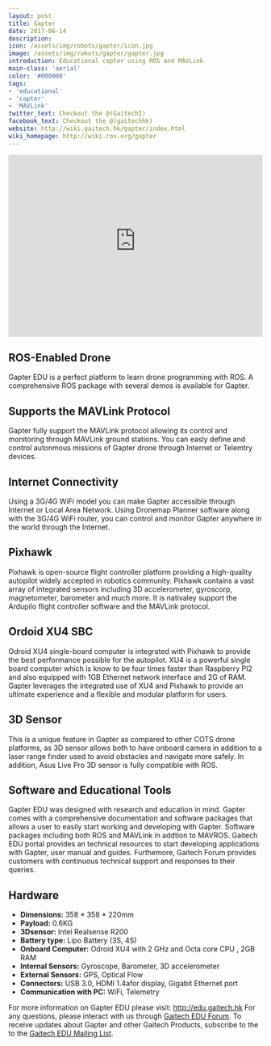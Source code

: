```yaml
---
layout: post
title: Gapter
date: 2017-06-14
description:
icon: /assets/img/robots/gapter/icon.jpg
image: /assets/img/robots/gapter/gapter.jpg
introduction: Educational copter using ROS and MAVLink
main-class: 'aerial'
color: '#000000'
tags:
- 'educational'
- 'copter'
- 'MAVLink'
twitter_text: Checkout the @(GaitechI)
facebook_text: Checkout the @(gaitechhk)
website: http://wiki.gaitech.hk/gapter/index.html
wiki_homepage: http://wiki.ros.org/gapter
---
```



<iframe width="100%" height="360" src="https://www.youtube-nocookie.com/embed/yvDDQqJrYdw?rel=0" frameborder="0" allowfullscreen></iframe>

## ROS-Enabled Drone

Gapter EDU is a perfect platform to learn drone programming with ROS. A comprehensive ROS package with several demos is available for Gapter.

## Supports the MAVLink Protocol

Gapter fully support the MAVLink protocol allowing its control and monitoring through MAVLink ground stations. You can easly define and control autonmous missions of Gapter drone through Internet or Telemtry devices.

## Internet Connectivity

Using a 3G/4G WiFi model you can make Gapter accessible through Internet or Local Area Network. Using Dronemap Planner software along with the 3G/4G WiFi router, you can control and monitor Gapter anywhere in the world through the Internet.

## Pixhawk

Pixhawk is open-source flight controller platform providing a high-quality autopilot widely accepted in robotics community. Pixhawk contains a vast array of integrated sensors including 3D accelerometer, gyroscorp, magnetometer, barometer and much more. It is nativaley support the Ardupilo flight controller software and the MAVLink protocol.

## Ordoid XU4 SBC

Odroid XU4 single-board computer is integrated with Pixhawk to provide the best performance possible for the autopilot. XU4 is a powerful single board computer which is know to be four times faster than Raspberry PI2 and also equipped with 1GB Ethernet network interface and 2G of RAM. Gapter leverages the integrated use of XU4 and Pixhawk to provide an ultimate experience and a flexible and modular platform for users. 

## 3D Sensor 

This is a unique feature in Gapter as compared to other COTS drone platforms, as 3D sensor allows both to have onboard camera in addition to a laser range finder used to avoid obstacles and navigate more safely. In addition, Asus Live Pro 3D sensor is fully compatible with ROS.

## Software and Educational Tools

Gapter EDU was designed with research and education in mind. Gapter comes with a comprehensive documentation and software packages that allows a user to easily start working and developing with Gapter. Software packages including both ROS and MAVLink in addtion to MAVROS. Gaitech EDU portal provides an technical resources to start developing applications with Gapter, user manual and guides. Furthemore, Gaitech Forum provides customers with continuous technical support and responses to their queries.

## Hardware
* **Dimensions:** 358 * 358 * 220mm
* **Payload:**	0.6KG
* **3Dsensor:**	Intel Realsense R200
* **Battery type:** Lipo Battery (3S, 4S)
* **Onboard Computer:** Odroid XU4 with 2 GHz and Octa core CPU , 2GB RAM
* **Internal Sensors:** Gyroscope, Barometer, 3D accelerometer
* **External Sensors:** GPS, Optical Flow
* **Connectors:** USB 3.0, HDMI 1.4afor display, Gigabit Ethernet port
* **Communication with PC:** WiFi, Telemetry

For more information on Gapter EDU please visit: <a href="http://edu.gaitech.hk/">http://edu.gaitech.hk</a>
For any questions, please interact with us through <a href="http://forum.gaitech.hk/">Gaitech EDU Forum</a>. To receive updates about Gapter and other Gaitech Products, subscribe to the to the <a href="http://lists.gaitech.coins-lab.org/listinfo.cgi/gaitech_edu_users-gaitech.coins-lab.org/"> Gaitech EDU Mailing List</a>.
